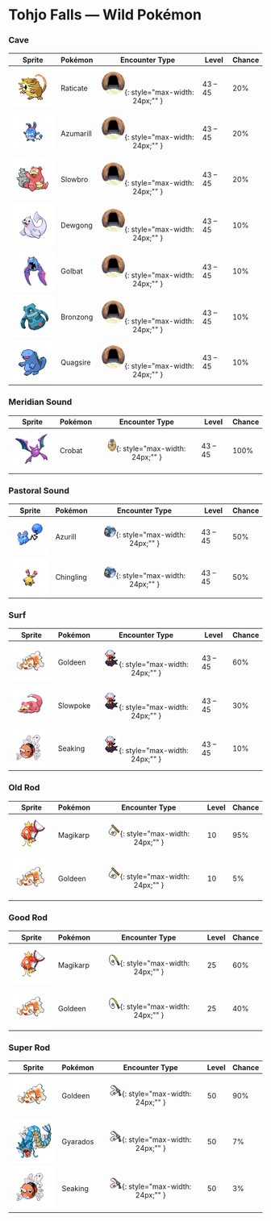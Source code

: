 # Tohjo Falls — Wild Pokémon

### Cave

| Sprite | Pokémon | Encounter Type | Level | Chance |
|:------:|---------|:--------------:|-------|--------|
| ![Raticate](../../assets/sprites/raticate/front.gif "Raticate: Its whiskers help it to maintain balance. Its fangs never stop growing, so it gnaws to pare them down.") | Raticate | ![Cave](../../assets/encounter_types/cave.png "Cave"){: style="max-width: 24px;"" } | 43 – 45 | 20% |
| ![Azumarill](../../assets/sprites/azumarill/front.gif "Azumarill: When it plays in water, it rolls up its elongated ears to prevent their insides from getting wet.") | Azumarill | ![Cave](../../assets/encounter_types/cave.png "Cave"){: style="max-width: 24px;"" } | 43 – 45 | 20% |
| ![Slowbro](../../assets/sprites/slowbro/front.gif "Slowbro: Naturally dull to begin with, it lost its ability to feel pain due to SHELLDER’s seeping poison.") | Slowbro | ![Cave](../../assets/encounter_types/cave.png "Cave"){: style="max-width: 24px;"" } | 43 – 45 | 20% |
| ![Dewgong](../../assets/sprites/dewgong/front.gif "Dewgong: It loves frigid seas with ice floes. It uses its long tail to change swimming direction quickly.") | Dewgong | ![Cave](../../assets/encounter_types/cave.png "Cave"){: style="max-width: 24px;"" } | 43 – 45 | 10% |
| ![Golbat](../../assets/sprites/golbat/front.gif "Golbat: It can drink more than 10 ounces of blood at once. If it has too much, it gets heavy and flies clumsily.") | Golbat | ![Cave](../../assets/encounter_types/cave.png "Cave"){: style="max-width: 24px;"" } | 43 – 45 | 10% |
| ![Bronzong](../../assets/sprites/bronzong/front.gif "Bronzong: Ancient people believed that petitioning BRONZONG for rain was the way to make crops grow.") | Bronzong | ![Cave](../../assets/encounter_types/cave.png "Cave"){: style="max-width: 24px;"" } | 43 – 45 | 10% |
| ![Quagsire](../../assets/sprites/quagsire/front.gif "Quagsire: Due to its relaxed and carefree attitude, it often bumps its head on boulders and boat hulls as it swims.") | Quagsire | ![Cave](../../assets/encounter_types/cave.png "Cave"){: style="max-width: 24px;"" } | 43 – 45 | 10% |

### Meridian Sound

| Sprite | Pokémon | Encounter Type | Level | Chance |
|:------:|---------|:--------------:|-------|--------|
| ![Crobat](../../assets/sprites/crobat/front.gif "Crobat: The development of wings on its legs enables it to fly fast but also makes it tough to stop and rest.") | Crobat | ![Meridian Sound](../../assets/encounter_types/meridian_sound.png "Meridian Sound"){: style="max-width: 24px;"" } | 43 – 45 | 100% |

### Pastoral Sound

| Sprite | Pokémon | Encounter Type | Level | Chance |
|:------:|---------|:--------------:|-------|--------|
| ![Azurill](../../assets/sprites/azurill/front.gif "Azurill: Its tail is packed full of the nutrients it needs to grow.") | Azurill | ![Pastoral Sound](../../assets/encounter_types/pastoral_sound.png "Pastoral Sound"){: style="max-width: 24px;"" } | 43 – 45 | 50% |
| ![Chingling](../../assets/sprites/chingling/front.gif "Chingling: It emits high-frequency cries that  people can’t hear. Once it starts, it can cry for an awfully long time.") | Chingling | ![Pastoral Sound](../../assets/encounter_types/pastoral_sound.png "Pastoral Sound"){: style="max-width: 24px;"" } | 43 – 45 | 50% |

### Surf

| Sprite | Pokémon | Encounter Type | Level | Chance |
|:------:|---------|:--------------:|-------|--------|
| ![Goldeen](../../assets/sprites/goldeen/front.gif "Goldeen: A strong swimmer, it is capable of swimming nonstop up fast streams at a steady speed of five knots per hour.") | Goldeen | ![Surf](../../assets/encounter_types/surf.png "Surf"){: style="max-width: 24px;"" } | 43 – 45 | 60% |
| ![Slowpoke](../../assets/sprites/slowpoke/front.gif "Slowpoke: A sweet sap leaks from its tail’s tip. Although not nutritious, the tail is pleasant to chew on.") | Slowpoke | ![Surf](../../assets/encounter_types/surf.png "Surf"){: style="max-width: 24px;"" } | 43 – 45 | 30% |
| ![Seaking](../../assets/sprites/seaking/front.gif "Seaking: Using its horn, it bores holes in riverbed boulders, making nests to prevent its eggs from washing away.") | Seaking | ![Surf](../../assets/encounter_types/surf.png "Surf"){: style="max-width: 24px;"" } | 43 – 45 | 10% |

### Old Rod

| Sprite | Pokémon | Encounter Type | Level | Chance |
|:------:|---------|:--------------:|-------|--------|
| ![Magikarp](../../assets/sprites/magikarp/front.gif "Magikarp: For no reason, it jumps and splashes about, making it easy for predators like PIDGEOTTO to catch it mid-jump.") | Magikarp | ![Old Rod](../../assets/encounter_types/old_rod.png "Old Rod"){: style="max-width: 24px;"" } | 10 | 95% |
| ![Goldeen](../../assets/sprites/goldeen/front.gif "Goldeen: A strong swimmer, it is capable of swimming nonstop up fast streams at a steady speed of five knots per hour.") | Goldeen | ![Old Rod](../../assets/encounter_types/old_rod.png "Old Rod"){: style="max-width: 24px;"" } | 10 | 5% |

### Good Rod

| Sprite | Pokémon | Encounter Type | Level | Chance |
|:------:|---------|:--------------:|-------|--------|
| ![Magikarp](../../assets/sprites/magikarp/front.gif "Magikarp: For no reason, it jumps and splashes about, making it easy for predators like PIDGEOTTO to catch it mid-jump.") | Magikarp | ![Good Rod](../../assets/encounter_types/good_rod.png "Good Rod"){: style="max-width: 24px;"" } | 25 | 60% |
| ![Goldeen](../../assets/sprites/goldeen/front.gif "Goldeen: A strong swimmer, it is capable of swimming nonstop up fast streams at a steady speed of five knots per hour.") | Goldeen | ![Good Rod](../../assets/encounter_types/good_rod.png "Good Rod"){: style="max-width: 24px;"" } | 25 | 40% |

### Super Rod

| Sprite | Pokémon | Encounter Type | Level | Chance |
|:------:|---------|:--------------:|-------|--------|
| ![Goldeen](../../assets/sprites/goldeen/front.gif "Goldeen: A strong swimmer, it is capable of swimming nonstop up fast streams at a steady speed of five knots per hour.") | Goldeen | ![Super Rod](../../assets/encounter_types/super_rod.png "Super Rod"){: style="max-width: 24px;"" } | 50 | 90% |
| ![Gyarados](../../assets/sprites/gyarados/front.gif "Gyarados: Once it appears, it goes on a rampage. It remains enraged until it demolishes everything around it.") | Gyarados | ![Super Rod](../../assets/encounter_types/super_rod.png "Super Rod"){: style="max-width: 24px;"" } | 50 | 7% |
| ![Seaking](../../assets/sprites/seaking/front.gif "Seaking: Using its horn, it bores holes in riverbed boulders, making nests to prevent its eggs from washing away.") | Seaking | ![Super Rod](../../assets/encounter_types/super_rod.png "Super Rod"){: style="max-width: 24px;"" } | 50 | 3% |


